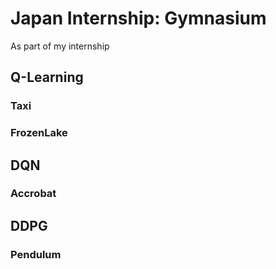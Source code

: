 # Japan Internship: Gymnasium
As part of my internship 
## Q-Learning
### Taxi
### FrozenLake

## DQN
### Accrobat

## DDPG
### Pendulum

